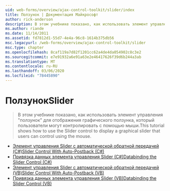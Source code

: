 ```yaml
---
uid: web-forms/overview/ajax-control-toolkit/slider/index
title: Ползунок | Документация Майкрософт
author: rick-anderson
description: В этом учебнике показано, как использовать элемент управления "ползунок" для отображения графического ползунка, который пользователи могут контролировать с помощью мыши.
ms.author: riande
ms.date: 11/14/2011
ms.assetid: fd7812d1-55d7-4e4a-96c8-1614b375db56
msc.legacyurl: /web-forms/overview/ajax-control-toolkit/slider
msc.type: chapter
ms.openlocfilehash: 8caf119a7d82f1201cc62a4de4da054902c8c3e2
ms.sourcegitcommit: e7e91932a6e91a63e2e46417626f39d6b244a3ab
ms.translationtype: MT
ms.contentlocale: ru-RU
ms.lasthandoff: 03/06/2020
ms.locfileid: "78445890"
---
```

# <a name="slider"></a><span data-ttu-id="ef9db-103">Ползунок</span><span class="sxs-lookup"><span data-stu-id="ef9db-103">Slider</span></span>

> <span data-ttu-id="ef9db-104">В этом учебнике показано, как использовать элемент управления "ползунок" для отображения графического ползунка, который пользователи могут контролировать с помощью мыши.</span><span class="sxs-lookup"><span data-stu-id="ef9db-104">This tutorial shows how to use the Slider control to display a graphical slider that users can control using the mouse.</span></span>

- [<span data-ttu-id="ef9db-105">Элемент управления Slider с автоматической обратной передачей (C#)</span><span class="sxs-lookup"><span data-stu-id="ef9db-105">Slider Control With Auto-Postback (C#)</span></span>](using-the-slider-control-with-auto-postback-cs.md)
- [<span data-ttu-id="ef9db-106">Привязка данных элемента управления Slider (C#)</span><span class="sxs-lookup"><span data-stu-id="ef9db-106">Databinding the Slider Control (C#)</span></span>](databinding-the-slider-control-cs.md)
- [<span data-ttu-id="ef9db-107">Элемент управления Slider с автоматической обратной передачей (VB)</span><span class="sxs-lookup"><span data-stu-id="ef9db-107">Slider Control With Auto-Postback (VB)</span></span>](using-the-slider-control-with-auto-postback-vb.md)
- [<span data-ttu-id="ef9db-108">Привязка данных элемента управления Slider (VB)</span><span class="sxs-lookup"><span data-stu-id="ef9db-108">Databinding the Slider Control (VB)</span></span>](databinding-the-slider-control-vb.md)
